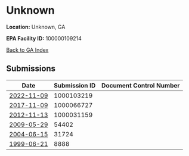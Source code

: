 # Unknown

**Location:** Unknown, GA

**EPA Facility ID:** 100000109214

[Back to GA Index](../../index.md)

## Submissions

| Date | Submission ID | Document Control Number |
|------|--------------|-------------------------|
| [2022-11-09](submissions/1000103219.md) | 1000103219 |  |
| [2017-11-09](submissions/1000066727.md) | 1000066727 |  |
| [2012-11-13](submissions/1000031159.md) | 1000031159 |  |
| [2009-05-29](submissions/54402.md) | 54402 |  |
| [2004-06-15](submissions/31724.md) | 31724 |  |
| [1999-06-21](submissions/8888.md) | 8888 |  |
